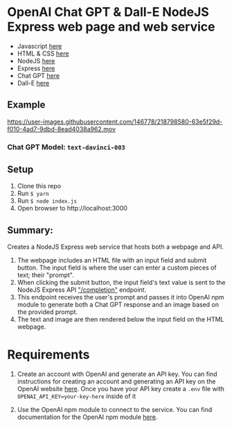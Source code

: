 # OpenAI Chat GPT & Dall-E NodeJS Express web page and web service


- Javascript [here](https://github.com/adriaanbalt/chatgpt/blob/main/public/client.js)
- HTML & CSS [here](https://github.com/adriaanbalt/chatgpt/blob/main/public/index.html)
- NodeJS [here](https://github.com/adriaanbalt/chatgpt/blob/main/index.js)
- Express [here](https://github.com/adriaanbalt/chatgpt/blob/main/index.js#L11)
- Chat GPT [here](https://github.com/adriaanbalt/chatgpt/blob/main/index.js#L28)
- Dall-E [here](https://github.com/adriaanbalt/chatgpt/blob/main/index.js#L44)

## Example
https://user-images.githubusercontent.com/146778/218798580-63e5f29d-f010-4ad7-9dbd-8ead4038a962.mov

### Chat GPT Model: `text-davinci-003`

## Setup

1. Clone this repo
2. Run `$ yarn` 
3. Run `$ node index.js`
4. Open browser to http://localhost:3000

## Summary:

Creates a NodeJS Express web service that hosts both a webpage and API.

1. The webpage includes an HTML file with an input field and submit button.  The input field is where the user can enter a custom pieces of text; their "prompt".
2. When clicking the submit button, the input field's text value is sent to the NodeJS Express API ["/completion"](https://github.com/adriaanbalt/chatgpt/blob/main/index.js#L15) endpoint.  
3. This endpoint receives the user's prompt and passes it into OpenAI npm module to generate both a Chat GPT response and an image based on the provided prompt.
4. The text and image are then rendered below the input field on the HTML webpage.

# Requirements

1. Create an account with OpenAI and generate an API key. You can find instructions for creating an account and generating an API key on the OpenAI website [here](https://beta.openai.com/signup/).  Once you have your API key create a `.env` file with `OPENAI_API_KEY=your-key-here` inside of it

2. Use the OpenAI npm module to connect to the service. You can find documentation for the OpenAI npm module [here](https://www.npmjs.com/package/openai).
